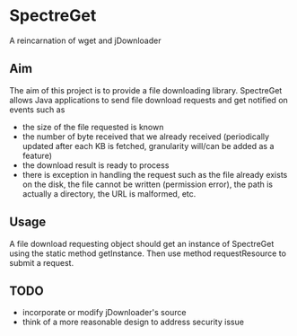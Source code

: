 SpectreGet
==========

A reincarnation of wget and jDownloader

Aim
---

The aim of this project is to provide a file downloading library. SpectreGet allows
Java applications to send file download requests and get notified on events such as
* the size of the file requested is known
* the number of byte received that we already received (periodically updated after 
  each KB is fetched, granularity will/can be added as a feature)
* the download result is ready to process
* there is exception in handling the request such as the file already exists on the
  disk, the file cannot be written (permission error), the path is actually a directory,
  the URL is malformed, etc.
  
  
Usage
-----

A file download requesting object should get an instance of SpectreGet using the
static method getInstance. Then use method requestResource to submit a request.

TODO
----

* incorporate or modify jDownloader's source
* think of a more reasonable design to address security issue